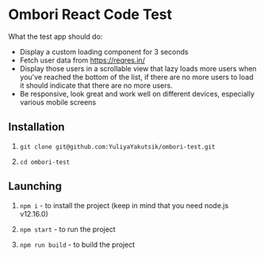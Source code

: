 # Ombori React Code Test

What the test app should do:

* Display a custom loading component for 3 seconds
* Fetch user data from https://reqres.in/
* Display those users in a scrollable view that lazy loads more users when you've reached the bottom of the list, if there are no more users to load it should indicate that there are no more users.
* Be responsive, look great and work well on different devices, especially various mobile screens

## Installation

1. `git clone git@github.com:YuliyaYakutsik/ombori-test.git`

2. `cd ombori-test`

## Launching

1. `npm i` - to install the project (keep in mind that you need node.js v12.16.0)

2. `npm start` - to run the project

3. `npm run build` - to build the project